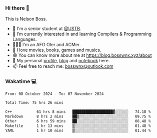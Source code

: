 ### Hi there 👋

<!--
**bosswnx/bosswnx** is a ✨ _special_ ✨ repository because its `README.md` (this file) appears on your GitHub profile.

Here are some ideas to get you started:

- 🔭 I’m currently working on ...
- 🌱 I’m currently learning ...
- 👯 I’m looking to collaborate on ...
- 🤔 I’m looking for help with ...
- 💬 Ask me about ...
- 📫 How to reach me: ...
- 😄 Pronouns: ...
- ⚡ Fun fact: ...
-->

This is Nelson Boss.

- 🏫 I'm a senior student at [@USTB](https://www.ustb.edu.cn/).
- 🌱 I’m currently interested in and learning Compilers & Programming Languages.
- 🧑🏻‍💻 I'm an AFO OIer and ACMer.
- 🥰 I love movies, books, games and musics.
- 😄 You can know more about me at https://blog.bosswnx.xyz/about
- 🔗 My personal [profile](https://bosswnx.xyz), [blog](https://blog.bosswnx.xyz) and [notebook](https://note.bosswnx.xyz) here.
- 📫 Feel free to reach me: bosswnx@outlook.com

### Wakatime 💻

<!--START_SECTION:waka-->

```txt
From: 08 October 2024 - To: 07 November 2024

Total Time: 75 hrs 26 mins

C++           61 hrs 8 mins   ██████████████████▓░░░░░░   74.18 %
Markdown      8 hrs 2 mins    ██▒░░░░░░░░░░░░░░░░░░░░░░   09.75 %
Other         6 hrs 59 mins   ██░░░░░░░░░░░░░░░░░░░░░░░   08.48 %
Makefile      1 hr 13 mins    ▒░░░░░░░░░░░░░░░░░░░░░░░░   01.48 %
YAML          1 hr 10 mins    ▒░░░░░░░░░░░░░░░░░░░░░░░░   01.44 %
```

<!--END_SECTION:waka-->

